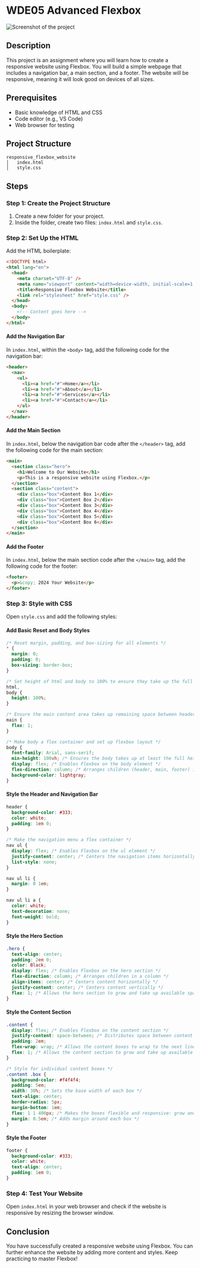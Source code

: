 # WDE05 Advanced Flexbox

![Screenshot of the project](assets/images/example.png)

## Description
This project is an assignment where you will learn how to create a responsive website using Flexbox. You will build a simple webpage that includes a navigation bar, a main section, and a footer. The website will be responsive, meaning it will look good on devices of all sizes.

## Prerequisites

- Basic knowledge of HTML and CSS
- Code editor (e.g., VS Code)
- Web browser for testing

## Project Structure

```
responsive_flexbox_website
│   index.html
│   style.css
```

## Steps

### Step 1: Create the Project Structure

1. Create a new folder for your project.
2. Inside the folder, create two files: `index.html` and `style.css`.

### Step 2: Set Up the HTML

Add the HTML boilerplate:

```html
<!DOCTYPE html>
<html lang="en">
  <head>
    <meta charset="UTF-8" />
    <meta name="viewport" content="width=device-width, initial-scale=1.0" />
    <title>Responsive Flexbox Website</title>
    <link rel="stylesheet" href="style.css" />
  </head>
  <body>
    <!-- Content goes here -->
  </body>
</html>
```

#### Add the Navigation Bar

In `index.html`, within the `<body>` tag, add the following code for the navigation bar:

```html
<header>
  <nav>
    <ul>
      <li><a href="#">Home</a></li>
      <li><a href="#">About</a></li>
      <li><a href="#">Services</a></li>
      <li><a href="#">Contact</a></li>
    </ul>
  </nav>
</header>
```

#### Add the Main Section

In `index.html`, below the navigation bar code after the `</header>` tag, add the following code for the main section:

```html
<main>
  <section class="hero">
    <h1>Welcome to Our Website</h1>
    <p>This is a responsive website using Flexbox.</p>
  </section>
  <section class="content">
    <div class="box">Content Box 1</div>
    <div class="box">Content Box 2</div>
    <div class="box">Content Box 3</div>
    <div class="box">Content Box 4</div>
    <div class="box">Content Box 5</div>
    <div class="box">Content Box 6</div>
  </section>
</main>
```

#### Add the Footer

In `index.html`, below the main section code after the `</main>` tag, add the following code for the footer:

```html
<footer>
  <p>&copy; 2024 Your Website</p>
</footer>
```

### Step 3: Style with CSS

Open `style.css` and add the following styles:

#### Add Basic Reset and Body Styles

```css
/* Reset margin, padding, and box-sizing for all elements */
* {
  margin: 0;
  padding: 0;
  box-sizing: border-box;
}

/* Set height of html and body to 100% to ensure they take up the full height of the viewport */
html,
body {
  height: 100%;
}

/* Ensure the main content area takes up remaining space between header and footer */
main {
  flex: 1;
}

/* Make body a flex container and set up flexbox layout */
body {
  font-family: Arial, sans-serif;
  min-height: 100vh; /* Ensures the body takes up at least the full height of the viewport */
  display: flex; /* Enables Flexbox on the body element */
  flex-direction: column; /* Arranges children (header, main, footer) in a column */
  background-color: lightgray;
}
```

#### Style the Header and Navigation Bar

```css
header {
  background-color: #333;
  color: white;
  padding: 1em 0;
}

/* Make the navigation menu a flex container */
nav ul {
  display: flex; /* Enables Flexbox on the ul element */
  justify-content: center; /* Centers the navigation items horizontally */
  list-style: none;
}

nav ul li {
  margin: 0 1em;
}

nav ul li a {
  color: white;
  text-decoration: none;
  font-weight: bold;
}
```

#### Style the Hero Section

```css
.hero {
  text-align: center;
  padding: 2em 0;
  color: Black;
  display: flex; /* Enables Flexbox on the hero section */
  flex-direction: column; /* Arranges children in a column */
  align-items: center; /* Centers content horizontally */
  justify-content: center; /* Centers content vertically */
  flex: 1; /* Allows the hero section to grow and take up available space */
}
```

#### Style the Content Section

```css
.content {
  display: flex; /* Enables Flexbox on the content section */
  justify-content: space-between; /* Distributes space between content boxes */
  padding: 2em;
  flex-wrap: wrap; /* Allows the content boxes to wrap to the next line if needed */
  flex: 1; /* Allows the content section to grow and take up available space */
}

/* Style for individual content boxes */
.content .box {
  background-color: #f4f4f4;
  padding: 5em;
  width: 30%; /* Sets the base width of each box */
  text-align: center;
  border-radius: 5px;
  margin-bottom: 1em;
  flex: 1 1 400px; /* Makes the boxes flexible and responsive: grow and shrink, with a minimum width of 400px */
  margin: 0.5em; /* Adds margin around each box */
}
```

#### Style the Footer

```css
footer {
  background-color: #333;
  color: white;
  text-align: center;
  padding: 1em 0;
}
```

### Step 4: Test Your Website

Open `index.html` in your web browser and check if the website is responsive by resizing the browser window.

## Conclusion

You have successfully created a responsive website using Flexbox. You can further enhance the website by adding more content and styles. Keep practicing to master Flexbox!
